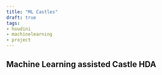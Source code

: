 ```yaml
---
title: "ML Castles"
draft: true
tags:
- houdini
- machinelearning
- project
---
```


## Machine Learning assisted Castle HDA
### 
###

